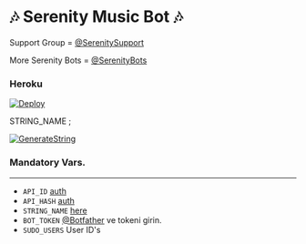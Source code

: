 <h1 align="centre">🎶 Serenity Music Bot 🎶</h1>

Support Group = [@SerenitySupport](https://t.me/SerenitySupport)

More Serenity Bots = [@SerenityBots](https://t.me/SerenityBots)

<h3 align="centre"> Heroku </h4>

[![Deploy](https://www.herokucdn.com/deploy/button.svg)](https://heroku.com/deploy)

STRING_NAME ;

[![GenerateString](https://img.shields.io/badge/repl.it-generateString-yellowgreen)](https://repl.it/@subinps/getStringName)

### Mandatory Vars. 
----------------------------------
   - `API_ID` [auth](https://my.telegram.org/auth)
   - `API_HASH` [auth](https://my.telegram.org/auth)
   - `STRING_NAME` [here](https://repl.it/@subinps/getStringName)
   - `BOT_TOKEN`  [@Botfather](https://t.me/botfather) ve tokeni girin. 
   - `SUDO_USERS` User ID's
